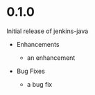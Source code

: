 # 0.1.0

Initial release of jenkins-java

* Enhancements
  * an enhancement

* Bug Fixes
  * a bug fix
